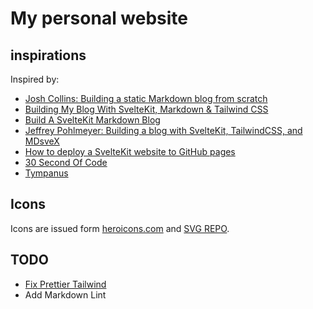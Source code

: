 # My personal website

## inspirations

Inspired by:

- [Josh Collins: Building a static Markdown blog from scratch](https://joshcollinsworth.com/blog/build-static-sveltekit-markdown-blog)
- [Building My Blog With SvelteKit, Markdown & Tailwind CSS](https://www.youtube.com/watch?v=cxNDZHwln1w)
- [Build A SvelteKit Markdown Blog](https://joyofcode.xyz/sveltekit-markdown-blog)
- [Jeffrey Pohlmeyer: Building a blog with SvelteKit, TailwindCSS, and MDsveX](https://jeffpohlmeyer.com/building-a-blog-with-sveltekit-tailwindcss-and-mdsvex)
- [How to deploy a SvelteKit website to GitHub pages](https://www.okupter.com/blog/deploy-sveltekit-website-to-github-pages)
- [30 Second Of Code](https://www.30secondsofcode.org/)
- [Tympanus](https://tympanus.net/codrops/category/tutorials/)

## Icons

Icons are issued form [heroicons.com](https://heroicons.com/) and [SVG REPO](https://www.svgrepo.com/).

## TODO

- [Fix Prettier Tailwind](https://github.com/tailwindlabs/prettier-plugin-tailwindcss/issues/176)
- Add Markdown Lint
